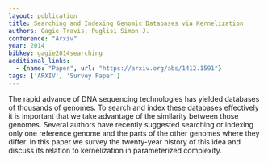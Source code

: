 ```yaml
---
layout: publication
title: Searching and Indexing Genomic Databases via Kernelization
authors: Gagie Travis, Puglisi Simon J.
conference: "Arxiv"
year: 2014
bibkey: gagie2014searching
additional_links:
  - {name: "Paper", url: "https://arxiv.org/abs/1412.1591"}
tags: ['ARXIV', 'Survey Paper']
---
```

The rapid advance of DNA sequencing technologies has yielded databases of thousands of genomes. To search and index these databases effectively it is important that we take advantage of the similarity between those genomes. Several authors have recently suggested searching or indexing only one reference genome and the parts of the other genomes where they differ. In this paper we survey the twenty-year history of this idea and discuss its relation to kernelization in parameterized complexity.
